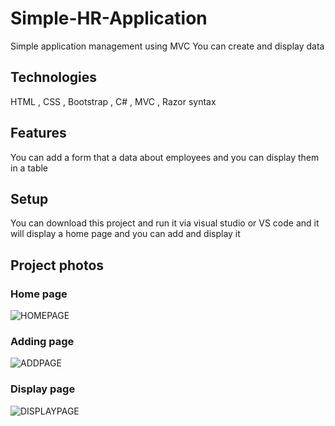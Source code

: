 # Simple-HR-Application
  Simple application management using MVC 
  You can create and display data 

<h2>Technologies</h2>
  HTML , CSS , Bootstrap , C# , MVC , Razor syntax

<h2>Features</h2>
  You can add a form that a data about employees and you can display them in a table
  
<h2>Setup</h2>
  You can download this project and run it via visual studio or VS code and it will display a home page and 
  you can add and display it 
  
  
<h2>Project photos</h2>
  
<h3>Home page</h3>

![HOMEPAGE](https://user-images.githubusercontent.com/118932313/208301457-69a3dd67-17a5-44c8-a30d-a2b41c192759.PNG)

<h3>Adding page</h3>

![ADDPAGE](https://user-images.githubusercontent.com/118932313/208301458-c1a52086-6308-49ed-9d45-d0fad3ea5770.PNG)

<h3>Display page</h3>

![DISPLAYPAGE](https://user-images.githubusercontent.com/118932313/208301460-d92347ec-2334-4b33-b7b6-323c9fc7f513.PNG)
